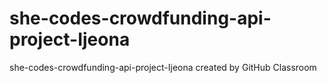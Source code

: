 # she-codes-crowdfunding-api-project-Ijeona
she-codes-crowdfunding-api-project-Ijeona created by GitHub Classroom
